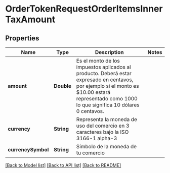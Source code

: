 # OrderTokenRequestOrderItemsInnerTaxAmount

## Properties
Name | Type | Description | Notes
------------ | ------------- | ------------- | -------------
**amount** | **Double** | Es el monto de los impuestos aplicados al producto. Deberá estar expresado en centavos, por ejemplo si el monto es $10.00 estará representado como 1000 lo que significa 10 dólares 0 centavos. | 
**currency** | **String** | Representa la moneda de uso del comercio en 3 caracteres bajo la ISO 3166-1 alpha-3 | 
**currencySymbol** | **String** | Simbolo de la moneda de tu comercio | 

[[Back to Model list]](../README.md#documentation-for-models) [[Back to API list]](../README.md#documentation-for-api-endpoints) [[Back to README]](../README.md)


